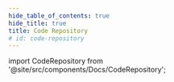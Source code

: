 ```yaml
---
hide_table_of_contents: true
hide_title: true
title: Code Repository
# id: code-repository
---
```


<!-- # Code Repository -->

<!-- Custom component -->

import CodeRepository from '@site/src/components/Docs/CodeRepository';

<CodeRepository />
